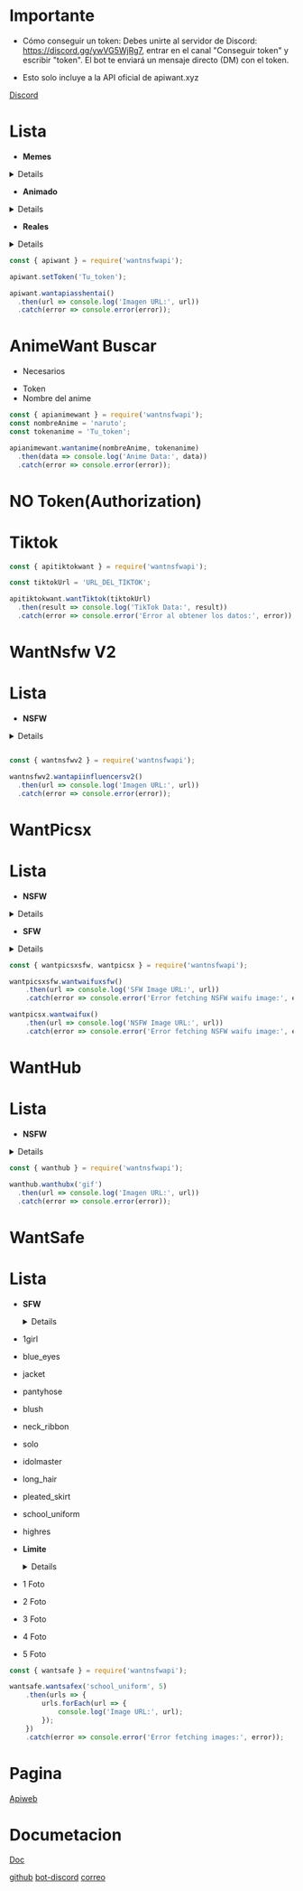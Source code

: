 # Importante
 - Cómo conseguir un token: Debes unirte al servidor de Discord: https://discord.gg/ywVG5WjRg7, entrar en el canal "Conseguir token" y escribir "token". El bot te enviará un mensaje directo (DM) con el token.

 * Esto solo incluye a la API oficial de apiwant.xyz
 
 [Discord](https://discord.gg/ywVG5WjRg7)

# Lista
 - **Memes**
  <details>
  - wantapimemes
  </details>

 - **Animado**
  <details>
  - wantapiwaifus
  - wantapinekonsfw
  - wantapiasshentai
  </details>

 - **Reales**
  <details>
 - wantapirealbonitas
 - wantapirealboobs
 - wantapirealcosplay
  </details>

```js
const { apiwant } = require('wantnsfwapi');

apiwant.setToken('Tu_token');

apiwant.wantapiasshentai()
  .then(url => console.log('Imagen URL:', url))
  .catch(error => console.error(error));
```

# AnimeWant Buscar

* Necesarios
- Token
- Nombre del anime

```js
const { apianimewant } = require('wantnsfwapi');
const nombreAnime = 'naruto'; 
const tokenanime = 'Tu_token';

apianimewant.wantanime(nombreAnime, tokenanime)
  .then(data => console.log('Anime Data:', data))
  .catch(error => console.error(error));
```

# NO Token(Authorization)

# Tiktok

```js
const { apitiktokwant } = require('wantnsfwapi');

const tiktokUrl = 'URL_DEL_TIKTOK';

apitiktokwant.wantTiktok(tiktokUrl)
  .then(result => console.log('TikTok Data:', result))
  .catch(error => console.error('Error al obtener los datos:', error));
```

# WantNsfw V2

# Lista
 - **NSFW**
  <details>
  - wantapiwaifuv2
  - wantapiassv2
  - wantapibikinisv2
  - wantapidogv2
  - wantapiwaifuexoticav2
  - wantapiboobsv2
  - wantapiinfluencersv2
  - wantapicosplayv2
  - wantapifemboysv2
  - wantapischoolgirlsv2
  </details>

```js

const { wantnsfwv2 } = require('wantnsfwapi');

wantnsfwv2.wantapiinfluencersv2()
  .then(url => console.log('Imagen URL:', url))
  .catch(error => console.error(error));

```

# WantPicsx

# Lista

 - **NSFW**
  <details>
   - wantwaifux,
   - wantnekox,
   - wanttrapx,
   - wantblowjobx
  </details>

  - **SFW**
  <details>
   - wantwaifuxsfw,
   - wantnekoxsfw,
   - wantshinobuxsfw,
   - wantmeguminxsfw,
   - wantbullyxsfw,
   - wantcuddlexsfw,
   - wantcryxsfw,
   - wanthugxsfw,
   - wantawooxsfw,
   - wantkissxsfw,
   - wantlickxsfw,
   - wantpatxsfw,
   - wantsmugxsfw,
   - wantbonkxsfw,
   - wantyeetxsfw,
   - wantslapxsfw,
   - wantkillxsfw,
   - wantkickxsfw,
   - wanthappyxsfw,
   - wantdancexsfw,
   - wantcringexsfw
  </details>

```js
const { wantpicsxsfw, wantpicsx } = require('wantnsfwapi');

wantpicsxsfw.wantwaifuxsfw()
    .then(url => console.log('SFW Image URL:', url))
    .catch(error => console.error('Error fetching NSFW waifu image:', error));

wantpicsx.wantwaifux()
    .then(url => console.log('NSFW Image URL:', url))
    .catch(error => console.error('Error fetching NSFW waifu image:', error));
```

# WantHub

# Lista

 - **NSFW**
  <details>
- ass 
- sixtynine
- pussy
- dick
- anal
- boobs
- ass
- bdsm
- black
- easter
- bottomless
- blowjub
- collared
- cum
- cumsluts
- dp
- dom
- extreme
- feet
- finger
- fuck
- futa
- gay
- gif
- group
- hentai
- kiss
- lesbian
- lick
- pegged
- phgif
- puffies
- real
- suck
- tattoo
- tiny
- toys
- xmas
  </details>

```js
const { wanthub } = require('wantnsfwapi');

wanthub.wanthubx('gif')
  .then(url => console.log('Imagen URL:', url))
  .catch(error => console.error(error));
```

# WantSafe

# Lista

- **SFW**
  <details>
- 1girl
- blue_eyes
- jacket
- pantyhose
- blush
- neck_ribbon
- solo
- idolmaster
- long_hair
- pleated_skirt
- school_uniform
- highres
  </details>

- **Limite**
  <details>
- 1 Foto
- 2 Foto
- 3 Foto
- 4 Foto
- 5 Foto
  </details>

```js
const { wantsafe } = require('wantnsfwapi');

wantsafe.wantsafex('school_uniform', 5)
    .then(urls => {
        urls.forEach(url => {
            console.log('Image URL:', url);
        });
    })
    .catch(error => console.error('Error fetching images:', error));
```

# Pagina
[Apiweb](https://apiwant.xyz/)

# Documetacion
[Doc](https://doc.apiwant.xyz/)

[github](https://github.com/AleiStudio)  [bot-discord](https://discord.com/oauth2/authorize?client_id=1083889866955309106&permissions=8&scope=bot%20) [correo](dksiao352@gmail.com)